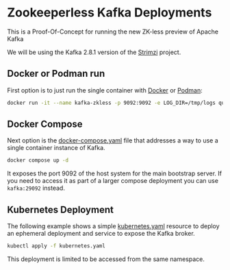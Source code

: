 # Zookeeperless Kafka Deployments

This is a Proof-Of-Concept for running the new ZK-less preview of Apache Kafka

We will be using the Kafka 2.8.1 version of the [Strimzi](https://strimzi.io/) project.

## Docker or Podman run

First option is to just run the single container with [Docker](https://docker.io) or [Podman](https://podman.io):

```sh
docker run -it --name kafka-zkless -p 9092:9092 -e LOG_DIR=/tmp/logs quay.io/strimzi/kafka:latest-kafka-3.2.3-amd64 /bin/sh -c 'export CLUSTER_ID=$(bin/kafka-storage.sh random-uuid) && bin/kafka-storage.sh format -t $CLUSTER_ID -c config/kraft/server.properties && bin/kafka-server-start.sh config/kraft/server.properties'
```

## Docker Compose

Next option is the [docker-compose.yaml](docker-compose.yaml) file that addresses a way to use a single container instance of Kafka.

```sh
docker compose up -d
```

It exposes the port 9092 of the host system for the main bootstrap server. If you need to access it as part of a larger compose deployment you can use `kafka:29092` instead.

## Kubernetes Deployment

The following example shows a simple [kubernetes.yaml](kubernetes.yaml) resource to deploy an ephemeral deployment and service to expose the Kafka broker. 

```sh
kubectl apply -f kubernetes.yaml
```

This deployment is limited to be accessed from the same namespace. 
